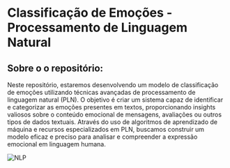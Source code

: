 # Classificação de Emoções - Processamento de Linguagem Natural

## Sobre o o repositório:

Neste repositório, estaremos desenvolvendo um modelo de classificação de emoções utilizando técnicas avançadas de processamento de linguagem natural (PLN). O objetivo é criar um sistema capaz de identificar e categorizar as emoções presentes em textos, proporcionando insights valiosos sobre o conteúdo emocional de mensagens, avaliações ou outros tipos de dados textuais. Através do uso de algoritmos de aprendizado de máquina e recursos especializados em PLN, buscamos construir um modelo eficaz e preciso para analisar e compreender a expressão emocional em linguagem humana.

![NLP](https://media.baamboozle.com/uploads/images/84874/1615926636_43808.png)
